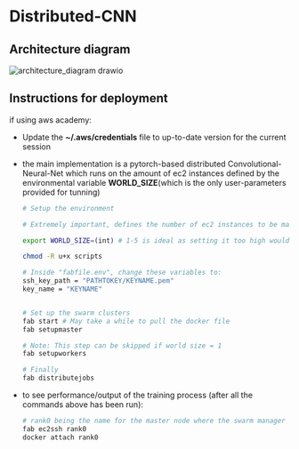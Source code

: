 # Distributed-CNN
## Architecture diagram
![architecture_diagram drawio](https://github.com/perry-C/Distributed-CNN/assets/55983397/94cb19ff-5abb-47b2-a6c4-003229b6c446)

## Instructions for deployment
if using aws academy: 
- Update the **~/.aws/credentials** file to up-to-date version for the current session 

- the main implementation is a pytorch-based distributed Convolutional-Neural-Net which runs on the amount of ec2 instances defined by the environmental variable **WORLD_SIZE**(which is the only user-parameters provided for tunning)
    ```bash
    # Setup the environment
    
    # Extremely important, defines the number of ec2 instances to be made / the number of containers that we train the model on  

    export WORLD_SIZE=(int) # 1-5 is ideal as setting it too high would reach cpu request limit 
    
    chmod -R u+x scripts

    # Inside "fabfile.env", change these variables to:
    ssh_key_path = "PATHTOKEY/KEYNAME.pem"
    key_name = "KEYNAME"
   
    
    # Set up the swarm clusters
    fab start # May take a while to pull the docker file
    fab setupmaster 
    
    # Note: This step can be skipped if world size = 1
    fab setupworkers
    
    # Finally
    fab distributejobs
    ```
- to see performance/output of the training process (after all the commands above has been run):
    ```bash
    # rank0 being the name for the master node where the swarm manager resides
    fab ec2ssh rank0
    docker attach rank0
    ```

